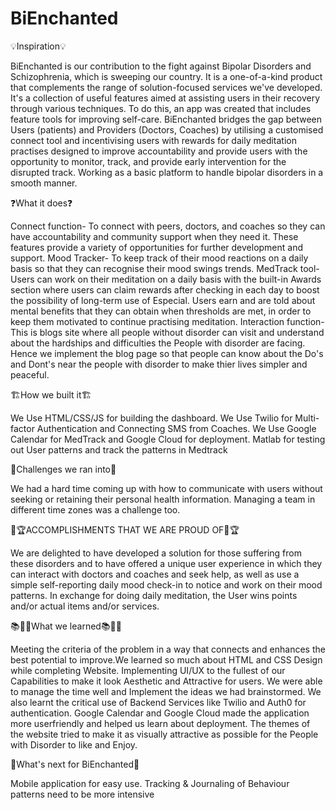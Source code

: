 # BiEnchanted

💡Inspiration💡

BiEnchanted is our contribution to the fight against Bipolar Disorders and Schizophrenia, which is sweeping our country. It is a one-of-a-kind product that complements the range of solution-focused services we've developed. It's a collection of useful features aimed at assisting users in their recovery through various techniques. To do this, an app was created that includes feature tools for improving self-care. BiEnchanted bridges the gap between Users (patients) and Providers (Doctors, Coaches) by utilising a customised connect tool and incentivising users with rewards for daily meditation practises designed to improve accountability and provide users with the opportunity to monitor, track, and provide early intervention for the disrupted track. Working as a basic platform to handle bipolar disorders in a smooth manner.

❓What it does❓

Connect function- To connect with peers, doctors, and coaches so they can have accountability and community support when they need it. These features provide a variety of opportunities for further development and support. Mood Tracker- To keep track of their mood reactions on a daily basis so that they can recognise their mood swings trends. MedTrack tool- Users can work on their meditation on a daily basis with the built-in Awards section where users can claim rewards after checking in each day to boost the possibility of long-term use of Especial. Users earn and are told about mental benefits that they can obtain when thresholds are met, in order to keep them motivated to continue practising meditation. Interaction function- This is blogs site where all people without disorder can visit and understand about the hardships and difficulties the People with disorder are facing. Hence we implement the blog page so that people can know about the Do's and Dont's near the people with disorder to make thier lives simpler and peaceful.

🏗️How we built it🏗️

We Use HTML/CSS/JS for building the dashboard. We Use Twilio for Multi-factor Authentication and Connecting SMS from Coaches. We Use Google Calendar for MedTrack and Google Cloud for deployment. Matlab for testing out User patterns and track the patterns in Medtrack

🚧Challenges we ran into🚧

We had a hard time coming up with how to communicate with users without seeking or retaining their personal health information. Managing a team in different time zones was a challenge too.

🏅🏆ACCOMPLISHMENTS THAT WE ARE PROUD OF🏅🏆

We are delighted to have developed a solution for those suffering from these disorders and to have offered a unique user experience in which they can interact with doctors and coaches and seek help, as well as use a simple self-reporting daily mood check-in to notice and work on their mood patterns. In exchange for doing daily meditation, the User wins points and/or actual items and/or services.

📚🙋‍♂️What we learned📚🙋‍♂️

Meeting the criteria of the problem in a way that connects and enhances the best potential to improve.We learned so much about HTML and CSS Design while completing Website. Implementing UI/UX to the fullest of our Capabilities to make it look Aesthetic and Attractive for users. We were able to manage the time well and Implement the ideas we had brainstormed. We also learnt the critical use of Backend Services like Twilio and Auth0 for authentication. Google Calendar and Google Cloud made the application more userfriendly and helped us learn about deployment. The themes of the website tried to make it as visually attractive as possible for the People with Disorder to like and Enjoy.

💭What's next for BiEnchanted💭

Mobile application for easy use. Tracking & Journaling of Behaviour patterns need to be more intensive
